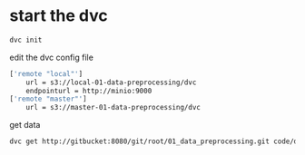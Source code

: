 

# start the dvc 
```sh
dvc init
```

edit the dvc config file
```sh
['remote "local"']
    url = s3://local-01-data-preprocessing/dvc
    endpointurl = http://minio:9000
['remote "master"']
    url = s3://master-01-data-preprocessing/dvc
```


get data
```sh
dvc get http://gitbucket:8080/git/root/01_data_preprocessing.git code/data --rev DVC_2023-04-05_16-21-31_UTC+0000 
```